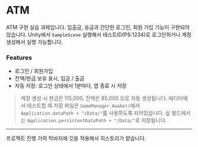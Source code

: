 # ATM
ATM 구현 실습 과제입니다.
입출금, 송금과 간단한 로그인, 회원 가입 기능이 구현되어 있습니다.
Unity에서 `SampleScene` 실행해서 테스트ID(PS:1234)로 로그인하거나 계정 생성해서 실행 가능합니다.

### Features
- 로그인 / 회원가입
- 잔액/현금 보유 표시, 입금 / 출금
- 자동 저장: 로그인 상태에서 1분마다, 앱 종료 시 저장

>계정 생성 시 현금은 115,000, 잔액은 85,000 으로 자동 생성됩니다.
>에디터에서 테스트할 때 저장 파일은 `GameManager.Awake()`에서 `Application.dataPath + "/Data/"`를 사용하도록 되어있습니다.
>실 빌드에서는 `Application.persistentDataPath + "/Data/"`로 저장됩니다.
----

프로젝트 진행 거의 막바지에 깃을 적용해서 히스토리가 얕습니다.
